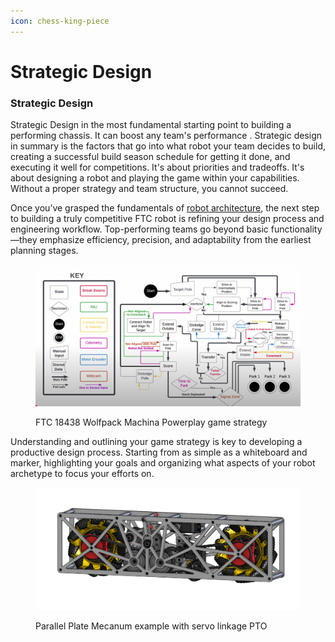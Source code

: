 ```yaml
---
icon: chess-king-piece
---
```


# Strategic Design

### Strategic Design


Strategic Design in the most fundamental starting point to building a performing chassis. It can boost any team's performance . Strategic design in summary is the factors that go into what robot your team decides to build, creating a successful build season schedule for getting it done, and executing it well for competitions. It's about priorities and tradeoffs. It's about designing a robot and playing the game within your capabilities. Without a proper strategy and team structure, you cannot succeed.

Once you’ve grasped the fundamentals of [robot architecture](https://app.gitbook.com/o/NEBZrvLHg2FrfYjBTIph/s/oV5kYQdtEQXrvJysnhMt/), the next step to building a truly competitive FTC robot is refining your design process and engineering workflow. Top-performing teams go beyond basic functionality—they emphasize efficiency, precision, and adaptability from the earliest planning stages.

<figure><img src="../../.gitbook/assets/image (15).png" alt=""><figcaption><p>FTC 18438 Wolfpack Machina Powerplay game strategy</p></figcaption></figure>

Understanding and outlining your game strategy is key to developing a productive design process. Starting from as simple as a whiteboard and marker, highlighting your goals and organizing what aspects of your robot archetype to focus your efforts on.&#x20;

<figure><img src="../../.gitbook/assets/image (16).png" alt=""><figcaption><p>Parallel Plate Mecanum example with servo linkage PTO</p></figcaption></figure>
